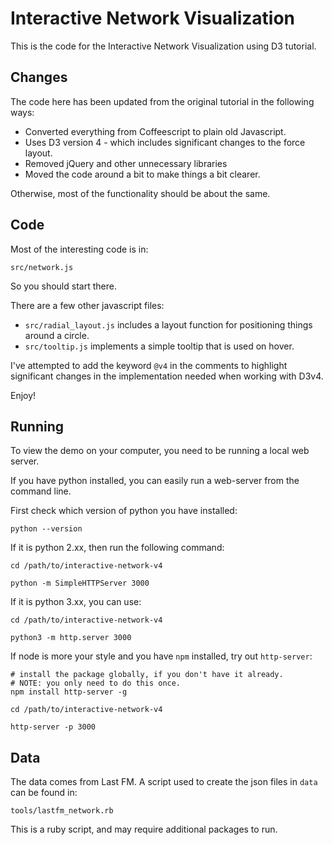 # Interactive Network Visualization

This is the code for the Interactive Network Visualization using D3 tutorial.

## Changes

The code here has been updated from the original tutorial in the following ways:

* Converted everything from Coffeescript to plain old Javascript.
* Uses D3 version 4 - which includes significant changes to the force layout.
* Removed jQuery and other unnecessary libraries
* Moved the code around a bit to make things a bit clearer.

Otherwise, most of the functionality should be about the same.

## Code

Most of the interesting code is in:

```
src/network.js
```

So you should start there.

There are a few other javascript files:

* `src/radial_layout.js` includes a layout function for positioning things around a circle.
* `src/tooltip.js` implements a simple tooltip that is used on hover.

I've attempted to add the keyword `@v4` in the comments to highlight significant changes in the implementation needed when working with D3v4.

Enjoy!

## Running

To view the demo on your computer, you need to be running a local web server.

If you have python installed, you can easily run a web-server from the command line.

First check which version of python you have installed:

```
python --version
```

If it is python 2.xx, then run the following command:

```
cd /path/to/interactive-network-v4

python -m SimpleHTTPServer 3000
```

If it is python 3.xx, you can use:

```
cd /path/to/interactive-network-v4

python3 -m http.server 3000
```

If node is more your style and you have `npm` installed, try out `http-server`:

```
# install the package globally, if you don't have it already.
# NOTE: you only need to do this once.
npm install http-server -g

cd /path/to/interactive-network-v4

http-server -p 3000
```

## Data

The data comes from Last FM. A script used to create the json files in `data` can be found in:

```
tools/lastfm_network.rb
```

This is a ruby script, and may require additional packages to run.
